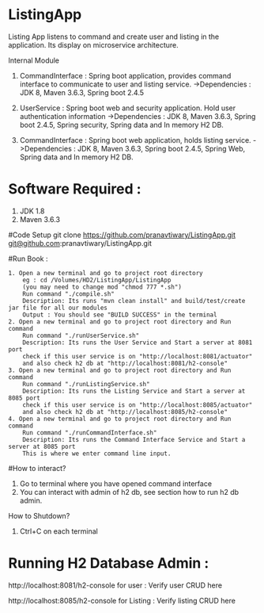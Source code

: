 # ListingApp
Listing App listens to command and create user and listing in the application. Its display on microservice architecture.

Internal Module

1. CommandInterface : Spring boot application, provides command interface to communicate to user and listing service.
   ->Dependencies : JDK 8, Maven 3.6.3, Spring boot 2.4.5

2. UserService : Spring boot web and security application. Hold user authentication information
   ->Dependencies : JDK 8, Maven 3.6.3, Spring boot 2.4.5, Spring security, Spring data and In memory H2 DB.

3. CommandInterface : Spring boot web application, holds listing service.
   ->Dependencies : JDK 8, Maven 3.6.3, Spring boot 2.4.5, Spring Web, Spring data and In memory H2 DB.


# Software Required :
1. JDK 1.8
2. Maven 3.6.3

#Code Setup 
git clone https://github.com/pranavtiwary/ListingApp.git
git@github.com:pranavtiwary/ListingApp.git

#Run Book :

    1. Open a new terminal and go to project root directory 
        eg : cd /Volumes/HD2/ListingApp/ListingApp
        (you may need to change mod "chmod 777 *.sh")
        Run command "./compile.sh"
        Description: Its runs "mvn clean install" and build/test/create jar file for all our modules
        Output : You should see "BUILD SUCCESS" in the terminal
    2. Open a new terminal and go to project root directory and Run command
        Run command "./runUserService.sh"
        Description: Its runs the User Service and Start a server at 8081 port
        check if this user service is on "http://localhost:8081/actuator" 
        and also check h2 db at "http://localhost:8081/h2-console"
    3. Open a new terminal and go to project root directory and Run command
        Run command "./runListingService.sh"
        Description: Its runs the Listing Service and Start a server at 8085 port
        check if this user service is on "http://localhost:8085/actuator"
        and also check h2 db at "http://localhost:8085/h2-console"   
    4. Open a new terminal and go to project root directory and Run command
        Run command "./runCommandInterface.sh"
        Description: Its runs the Command Interface Service and Start a server at 8085 port
        This is where we enter command line input.


#How to interact?
1. Go to terminal where you have opened command interface
2. You can interact with admin of h2 db, see section how to run h2 db admin.

How to Shutdown?
1. Ctrl+C on each terminal

# Running H2 Database Admin : 
http://localhost:8081/h2-console for user : Verify user CRUD here

http://localhost:8085/h2-console for Listing : Verify listing CRUD here
